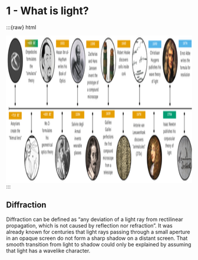 # 1 - What is light?

:::{raw} html
<div style="overflow-x:auto; height:400px; text-align:center;">
  <img src="../figures/history.png"
       style="height:100%; min-width:900px; display:block; margin:0 auto;">
</div>
:::


Diffraction
---
Diffraction can be defined as “any deviation of a light ray from rectilinear propagation, which is not caused by reflection nor refraction”.
It was already known for centuries that light rays passing through a small aperture in an opaque screen do not form a sharp shadow on a distant screen. That smooth transition from light to shadow could only be explained by assuming that light has a wavelike character.
